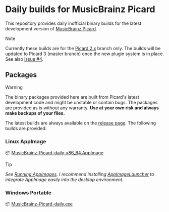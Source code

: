# Daily builds for MusicBrainz Picard

This repository provides daily inofficial binary builds for the latest
development version of [MusicBrainz Picard](https://github.com/metabrainz/picard).

> [!NOTE]
> Currently these builds are for the [Picard 2.x](https://github.com/metabrainz/picard/tree/2.x)
> branch only. The builds will be updated to Picard 3 (master branch) once the new plugin system
> is in place. See also [issue #4](https://github.com/phw/picard-daily/issues/4).


## Packages

> [!WARNING]
> The binary packages provided here are built from Picard's latest development
> code and might be unstable or contain bugs. The packages are provided as is
> without any warranty.
> **Use at your own risk and always make backups of your files.**

The latest builds are always available on the [release page](https://github.com/phw/picard-daily/releases/tag/continuous).
The following builds are provided:

### Linux AppImage
📦 [MusicBrainz-Picard-daily-x86_64.AppImage](https://github.com/phw/picard-daily/releases/download/continuous/MusicBrainz-Picard-daily-x86_64.AppImage)

> [!TIP]
> *See [Running AppImages](https://docs.appimage.org/user-guide/run-appimages.html).
> I recommend installing [AppImageLauncher](https://github.com/TheAssassin/AppImageLauncher)
> to integrate AppImage easily into the desktop environment.*

### Windows Portable
📦 [MusicBrainz-Picard-daily.exe](https://github.com/phw/picard-daily/releases/download/continuous/MusicBrainz-Picard-daily.exe)
